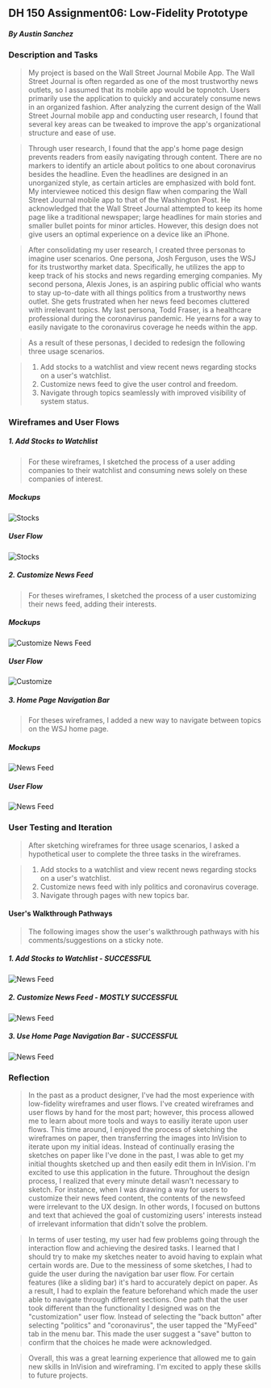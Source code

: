 ## DH 150 Assignment06: Low-Fidelity Prototype
##### By Austin Sanchez


### Description and Tasks
>My project is based on the Wall Street Journal Mobile App. The Wall Street Journal is often regarded as one of the most trustworthy news outlets, so I assumed that its mobile app would be topnotch. Users primarily use the application to quickly and accurately consume news in an organized fashion. After analyzing the current design of the Wall Street Journal mobile app and conducting user research, I found that several key areas can be tweaked to improve the app's organizational structure and ease of use. 

>Through user research, I found that the app's home page design prevents readers from easily navigating through content. There are no markers to identify an article about politics to one about coronavirus besides the headline. Even the headlines are designed in an unorganized style, as certain articles are emphasized with bold font. My interviewee noticed this design flaw when comparing the Wall Street Journal mobile app to that of the Washington Post. He acknowledged that the Wall Street Journal attempted to keep its home page like a traditional newspaper; large headlines for main stories and smaller bullet points for minor articles. However, this design does not give users an optimal experience on a device like an iPhone. 

>After consolidating my user research, I created three personas to imagine user scenarios. One persona, Josh Ferguson, uses the WSJ for its trustworthy market data. Specifically, he utilizes the app to keep track of his stocks and news regarding emerging companies. My second persona, Alexis Jones, is an aspiring public official who wants to stay up-to-date with all things politics from a trustworthy news outlet. She gets frustrated when her news feed becomes cluttered with irrelevant topics. My last persona, Todd Fraser, is a healthcare professional during the coronavirus pandemic. He yearns for a way to easily navigate to the coronavirus coverage he needs within the app. 

>As a result of these personas, I decided to redesign the following three usage scenarios. 

>1. Add stocks to a watchlist and view recent news regarding stocks on a user's watchlist.
>2. Customize news feed to give the user control and freedom. 
>3. Navigate through topics seamlessly with improved visibility of system status.


### Wireframes and User Flows
##### 1. Add Stocks to Watchlist
>For these wireframes, I sketched the process of a user adding companies to their watchlist and consuming news solely on these companies of interest.

##### Mockups
![Stocks](/IMG_4687.jpeg)
##### User Flow
![Stocks](/IMG20.png)

##### 2. Customize News Feed
>For theses wireframes, I sketched the process of a user customizing their news feed, adding their interests. 

##### Mockups
![Customize News Feed](/IMG_4688.jpeg)
##### User Flow
![Customize](/IMG21.png)

##### 3. Home Page Navigation Bar
>For theses wireframes, I added a new way to navigate between topics on the WSJ home page.

##### Mockups
![News Feed](/IMG24.JPG)
##### User Flow
![News Feed](/IMG25.png)



### User Testing and Iteration
>After sketching wireframes for three usage scenarios, I asked a hypothetical user to complete the three tasks in the wireframes.

>1. Add stocks to a watchlist and view recent news regarding stocks on a user's watchlist.
>2. Customize news feed with inly politics and coronavirus coverage. 
>3. Navigate through pages with new topics bar.

#### User's Walkthrough Pathways
>The following images show the user's walkthrough pathways with his comments/suggestions on a sticky note.

##### 1. Add Stocks to Watchlist - SUCCESSFUL
![News Feed](/IMG31.png)
##### 2. Customize News Feed - MOSTLY SUCCESSFUL
![News Feed](/IMG30.png)
##### 3. Use Home Page Navigation Bar -  SUCCESSFUL
![News Feed](/IMG32.png)

### Reflection
>In the past as a product designer, I've had the most experience with low-fidelity wireframes and user flows. I've created wireframes and user flows by hand for the most part; however, this process allowed me to learn about more tools and ways to easiliy iterate upon user flows. This time around, I enjoyed the process of sketching the wireframes on paper, then transferring the images into InVision to iterate upon my initial ideas. Instead of continually erasing the sketches on paper like I've done in the past, I was able to get my initial thoughts sketched up and then easily edit them in InVision. I'm excited to use this application in the future. Throughout the design process, I realized that every minute detail wasn't necessary to sketch. For instance, when I was drawing a way for users to customize their news feed content, the contents of the newsfeed were irrelevant to the UX design. In other words, I focused on buttons and text that achieved the goal of customizing users' interests instead of irrelevant information that didn't solve the problem. 

>In terms of user testing, my user had few problems going through the interaction flow and achieving the desired tasks. I learned that I should try to make my sketches neater to avoid having to explain what certain words are. Due to the messiness of some sketches, I had to guide the user during the navigation bar user flow. For certain features (like a sliding bar) it's hard to accurately depict on paper. As a result, I had to explain the feature beforehand which made the user able to navigate through different sections. One path that the user took different than the functionality I designed was on the "customization" user flow. Instead of selecting the "back button" after selecting "politics" and "coronavirus", the user tapped the "MyFeed" tab in the menu bar. This made the user suggest a "save" button to confirm that the choices he made were acknowledged. 

>Overall, this was a great learning experience that allowed me to gain new skills in InVision and wireframing. I'm excited to apply these skills to future projects.





